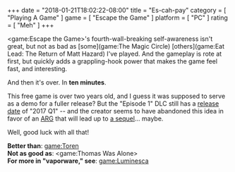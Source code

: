 +++
date = "2018-01-21T18:02:22-08:00"
title = "Es-cah-pay"
category = [ "Playing A Game" ]
game = [ "Escape the Game" ]
platform = [ "PC" ]
rating = [ "Meh" ]
+++

<game:Escape the Game>'s fourth-wall-breaking self-awareness isn't great, but not as bad as [some](game:The Magic Circle) [others](game:Eat Lead: The Return of Matt Hazard) I've played.  And the gameplay is rote at first, but quickly adds a grappling-hook power that makes the game feel fast, and interesting.

And then it's over.  In <b>ten minutes</b>.

This free game is over two years old, and I guess it was supposed to serve as a demo for a fuller release?  But the "Episode 1" DLC still has a [release date]($SiteBaseURL$2018/01/21/early-access-late-release/) of "2017 Q1" -- and the creator seems to have abandoned this idea in favor of an <a href="http://steamcommunity.com/games/739540/announcements/detail/1458464431500823759">ARG</a> that will lead up to <a href="http://store.steampowered.com/app/739540/Break_the_Game/">a sequel</a>... maybe.

Well, good luck with all that!

<b>Better than</b>: <game:Toren>  
<b>Not as good as</b>: <game:Thomas Was Alone>  
<b>For more in "vaporware," see</b>: <game:Luminesca>
